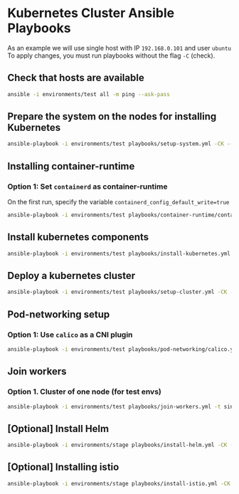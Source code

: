# Kubernetes Cluster Ansible Playbooks

As an example we will use single host with IP `192.168.0.101` and user `ubuntu`
To apply changes, you must run playbooks without the flag `-C` (check).

## Check that hosts are available
```bash
ansible -i environments/test all -m ping --ask-pass
```

## Prepare the system on the nodes for installing Kubernetes
```bash
ansible-playbook -i environments/test playbooks/setup-system.yml -CK --ask-pass
```

## Installing container-runtime

###  Option 1: Set `containerd` as container-runtime
On the first run, specify the variable `containerd_config_default_write=true`

```bash
ansible-playbook -i environments/test playbooks/container-runtime/containerd.yml --extra-vars containerd_config_default_write=true -CK --ask-pass
```

## Install kubernetes components
```bash
ansible-playbook -i environments/test playbooks/install-kubernetes.yml -CK --ask-pass
```

## Deploy a kubernetes cluster
```bash
ansible-playbook -i environments/test playbooks/setup-cluster.yml -CK --ask-pass
```

## Pod-networking setup
### Option 1: Use `calico` as a CNI plugin
```bash
ansible-playbook -i environments/test playbooks/pod-networking/calico.yml -CK --ask-pass
```

## Join workers

### Option 1. Cluster of one node (for test envs)
```bash
ansible-playbook -i environments/test playbooks/join-workers.yml -t single-node -CK --ask-pass
```

## [Optional] Install Helm
```bash
ansible-playbook -i environments/stage playbooks/install-helm.yml -CK --ask-pass
```

## [Optional] Installing istio
```bash
ansible-playbook -i environments/stage playbooks/install-istio.yml -CK --ask-pass
```
